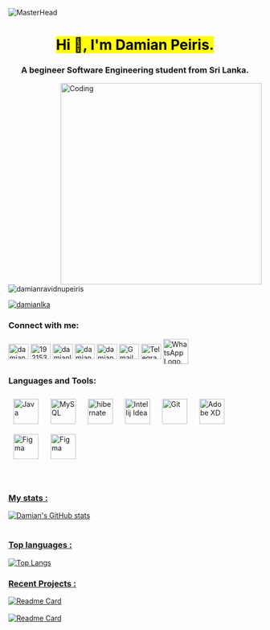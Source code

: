![MasterHead](https://codeinspiration.pro/wp-content/uploads/2018/10/Java.jpg)
<h1 align="center"><mark>Hi 👋, I'm Damian Peiris.</mark></h1>
<h3 align="center">A begineer Software Engineering student from Sri Lanka.</h3>

<img align="right" alt="Coding" width="400" src="https://cdn.dribbble.com/users/644659/screenshots/1920053/media/ce582cfec25f5415ef293ab9a2886d0a.gif">


<p align="left"> <img src="https://komarev.com/ghpvc/?username=damianravidnupeiris&label=Profile%20views&color=0e75b6&style=flat" alt="damianravidnupeiris" /> </p>

<p align="left"> <a href="https://twitter.com/damianlka" target="blank"><img src="https://img.shields.io/twitter/follow/damianlka?logo=twitter&style=for-the-badge" alt="damianlka" /></a> </p>
         

<h3 align="left">Connect with me:</h3>
<p align="left">
<a href="https://linkedin.com/in/damianpeiris" target="blank"><img align="center" src="https://raw.githubusercontent.com/rahuldkjain/github-profile-readme-generator/master/src/images/icons/Social/linked-in-alt.svg" alt="damianpeiris" height="30" width="40" /></a>
 <a href="https://stackoverflow.com/users/19215399" target="blank"><img align="center" src="https://raw.githubusercontent.com/rahuldkjain/github-profile-readme-generator/master/src/images/icons/Social/stack-overflow.svg" alt="19215399" height="30" width="40" /></a>
<a href="https://twitter.com/damianlka" target="blank"><img align="center" src="https://raw.githubusercontent.com/rahuldkjain/github-profile-readme-generator/master/src/images/icons/Social/twitter.svg" alt="damianlka" height="30" width="40" /></a>
<a href="https://instagram.com/damian.peiris" target="blank"><img align="center" src="https://raw.githubusercontent.com/rahuldkjain/github-profile-readme-generator/master/src/images/icons/Social/instagram.svg" alt="damian.peiris" height="30" width="40" /></a>
<a href="https://facebook.com/damianravindupeiris" target="blank"><img align="center" src="https://raw.githubusercontent.com/rahuldkjain/github-profile-readme-generator/master/src/images/icons/Social/facebook.svg" alt="damianravindupeiris" height="30" width="40" /></a>
 <a href="mailto:drpeiris3@gmail.com" target="_blank"><img align="center" src="https://logowik.com/content/uploads/images/gmail-new-icon5198.jpg" alt="Gmail Logo." height="30" width="40" /></a>
 <a href="https://t.me/damianpeiris" target="_blank"><img align="center" src="https://logowik.com/content/uploads/images/t_telegram7584.jpg" alt="Telegram Logo." height="30" width="40" /></a>
  <a href="https://wa.me/+94774519629" target="_blank"><img align="center" src="https://www.logo.wine/a/logo/WhatsApp/WhatsApp-Logo.wine.svg" alt="WhatsApp Logo." height="50" width="50" /></a>

</p>

<h3 align="left">Languages and Tools:</h3>


<div align="left">  
<a href="https://www.java.com/" target="_blank"><img style="margin: 10px" src="https://pbs.twimg.com/profile_images/1410016948977422337/rKU8iR89_400x400.png" alt="Java" height="50" /></a>  
<a href="https://www.mysql.com/" target="_blank"><img style="margin: 10px" src="https://pbs.twimg.com/profile_images/1255113654049128448/J5Yt92WW_400x400.png" alt="MySQL" height="50" /></a>  
<a href="https://www.hibernate.org/" target="_blank"><img style="margin: 10px" src="https://pbs.twimg.com/profile_images/914842431748739072/66NFe2g3_400x400.jpg" alt="hibernate" height="50" /></a>
<a href="https://www.jetbrains.com/" target="_blank"><img style="margin: 10px" src="https://pbs.twimg.com/profile_images/1206618215767584769/zl48EuhC_400x400.jpg" alt="Intellij Idea" height="50" /></a> 
<a href="https://github.com/" target="_blank"><img style="margin: 10px" src="https://profilinator.rishav.dev/skills-assets/git-scm-icon.svg" alt="Git" height="50" /></a>  
<a href="https://www.adobe.com/in/products/xd.html" target="_blank"><img style="margin: 10px" src="https://pbs.twimg.com/profile_images/1272878892232007680/TIM90dV6_400x400.png" alt="Adobe XD" height="50" /></a>  
<a href="https://www.figma.com/" target="_blank"><img style="margin: 10px" src="https://profilinator.rishav.dev/skills-assets/figma-icon.svg" alt="Figma" height="50" /></a>  
<a href="https://www.canva.com/" target="_blank"><img style="margin: 10px" src="https://pbs.twimg.com/profile_images/1542647040756568064/YbE5Hs-5_400x400.jpg" alt="Figma" height="50" /></a>  
</div><br><br>

<h3><u>My stats :</u></h3>

[![Damian's GitHub stats](https://github-readme-stats.vercel.app/api?username=damianravindupeiris)](https://github.com/damianravindupeiris/damianravindupeiris)<br><br>

<h3><u> Top languages :</u></h3>

[![Top Langs](https://github-readme-stats.vercel.app/api/top-langs/?username=damianravindupeiris&hide_progress=true)](https://github.com/damianravindupeiris/damianravindupeiris)

<h3><u>Recent Projects :</u></h3>

[![Readme Card](https://github-readme-stats.vercel.app/api/pin/?username=damianravindupeiris&repo=institute-management-system)](https://github.com/damianravindupeiris/institute-management-system)<br><br>
[![Readme Card](https://github-readme-stats.vercel.app/api/pin/?username=damianravindupeiris&repo=orm-hibernate)](https://github.com/damianravindupeiris/orm-hibernate)
